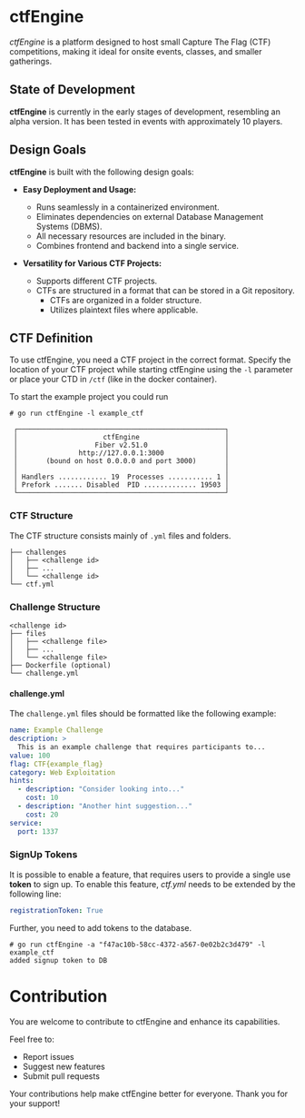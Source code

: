 # ctfEngine

_ctfEngine_ is a platform designed to host small Capture The Flag (CTF) competitions, making it ideal for onsite events,
classes, and smaller gatherings.

## State of Development

**ctfEngine** is currently in the early stages of development, resembling an alpha version.
It has been tested in events with approximately 10 players.

## Design Goals

**ctfEngine** is built with the following design goals:

- **Easy Deployment and Usage:**
    - Runs seamlessly in a containerized environment.
    - Eliminates dependencies on external Database Management Systems (DBMS).
    - All necessary resources are included in the binary.
    - Combines frontend and backend into a single service.

- **Versatility for Various CTF Projects:**
    - Supports different CTF projects.
    - CTFs are structured in a format that can be stored in a Git repository.
        - CTFs are organized in a folder structure.
        - Utilizes plaintext files where applicable.

## CTF Definition

To use ctfEngine, you need a CTF project in the correct format.
Specify the location of your CTF project while starting ctfEngine using the 
`-l` parameter or place your CTD in `/ctf` (like in the docker container).

To start the example project you could run 
```shell
# go run ctfEngine -l example_ctf

 ┌───────────────────────────────────────────────────┐ 
 │                     ctfEngine                     │ 
 │                   Fiber v2.51.0                   │ 
 │               http://127.0.0.1:3000               │ 
 │       (bound on host 0.0.0.0 and port 3000)       │ 
 │                                                   │ 
 │ Handlers ............ 19  Processes ........... 1 │ 
 │ Prefork ....... Disabled  PID ............. 19503 │ 
 └───────────────────────────────────────────────────┘ 

```

### CTF Structure

The CTF structure consists mainly of `.yml` files and folders.

~~~
├── challenges
│   ├── <challenge id>
│   ├── ...
│   └── <challenge id>
└── ctf.yml
~~~

### Challenge Structure

~~~
<challenge id>
├── files
│   ├── <challenge file>
│   ├── ...
│   └── <challenge file>
├── Dockerfile (optional)
└── challenge.yml
~~~

#### challenge.yml

The `challenge.yml` files should be formatted like the following example:

```yaml
name: Example Challenge
description: >
  This is an example challenge that requires participants to...
value: 100
flag: CTF{example_flag}
category: Web Exploitation
hints:
  - description: "Consider looking into..."
    cost: 10
  - description: "Another hint suggestion..."
    cost: 20
service:
  port: 1337
```

### SignUp Tokens
It is possible to enable a feature, that requires users to provide a single 
use __token__ to sign up.
To enable this feature, _ctf.yml_ needs to be extended by the following line:
```yaml
registrationToken: True
```

Further, you need to add tokens to the database.
```shell
# go run ctfEngine -a "f47ac10b-58cc-4372-a567-0e02b2c3d479" -l example_ctf
added signup token to DB
```

# Contribution

You are welcome to contribute to ctfEngine and enhance its capabilities.

Feel free to:

- Report issues
- Suggest new features
- Submit pull requests

Your contributions help make ctfEngine better for everyone. Thank you for your support!


